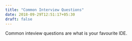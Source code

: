 ```yaml
---
title: "Common Interview Questions"
date: 2018-09-29T12:51:17+05:30
draft: false
---
```


Common inteview questions are what is your favourite IDE.
